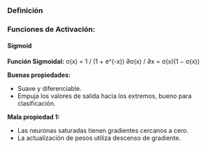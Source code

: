 ### Definición


### Funciones de Activación: 
#### Sigmoid

**Función Sigmoidal:**
σ(x) = 1 / (1 + e^(-x))
∂σ(x) / ∂x = σ(x)(1 − σ(x))

**Buenas propiedades:**
- Suave y diferenciable.
- Empuja los valores de salida hacia los extremos, bueno para clasificación.

**Mala propiedad 1:**
- Las neuronas saturadas tienen gradientes cercanos a cero.
- La actualización de pesos utiliza descenso de gradiente.

